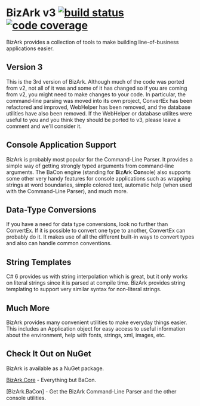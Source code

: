 # BizArk v3 [![build status](http://teamcity.codebetter.com/app/rest/builds/buildType:id:BizArk_Bizark30/statusIcon)](http://teamcity.codebetter.com/viewType.html?buildTypeId=BizArk_Bizark30&guest=1) [![code coverage](https://img.shields.io/teamcity/coverage/BizArk_Bizark30.svg)](http://teamcity.codebetter.com/viewType.html?buildTypeId=BizArk_Bizark30&guest=1)
BizArk provides a collection of tools to make building line-of-business applications easier. 

## Version 3
This is the 3rd version of BizArk. Although much of the code was ported from v2, not all of it was and some of it has changed so if you are coming from v2, you might need to make changes to your code. In particular, the command-line parsing was moved into its own project, ConvertEx has been refactored and improved, WebHelper has been removed, and the database utilities have also been removed. If the WebHelper or database utilites were useful to you and you think they should be ported to v3, please leave a comment and we'll consider it.

## Console Application Support
BizArk is probably most popular for the Command-Line Parser. It provides a simple way of getting strongly typed arguments from command-line arguments. The BaCon engine (standing for **B**iz**A**rk **Con**sole) also supports some other very handy features for console applications such as wrapping strings at word boundaries, simple colored text, automatic help (when used with the Command-Line Parser), and much more.

## Data-Type Conversions
If you have a need for data type conversions, look no further than ConvertEx. If it is possible to convert one type to another, ConvertEx can probably do it. It makes use of all the different built-in ways to convert types and also can handle common conventions.

## String Templates
C# 6 provides us with string interpolation which is great, but it only works on literal strings since it is parsed at compile time. BizArk provides string templating to support very similar syntax for non-literal strings.

## Much More
BizArk provides many convenient utilities to make everyday things easier. This includes an Application object for easy access to useful information about the environment, help with fonts, strings, xml, images, etc.

## Check It Out on NuGet
BizArk is available as a NuGet package.

[BizArk.Core](https://www.nuget.org/packages/BizArk.Core/) - Everything but BaCon.

[BizArk.BaCon] - Get the BizArk Command-Line Parser and the other console utilities.
